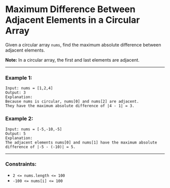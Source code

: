 # Maximum Difference Between Adjacent Elements in a Circular Array

Given a circular array `nums`, find the maximum absolute difference between adjacent elements.

**Note:** In a circular array, the first and last elements are adjacent.

---

### Example 1:
```
Input: nums = [1,2,4]  
Output: 3  
Explanation:  
Because nums is circular, nums[0] and nums[2] are adjacent.  
They have the maximum absolute difference of |4 - 1| = 3.
```

### Example 2:
```
Input: nums = [-5,-10,-5]  
Output: 5  
Explanation:  
The adjacent elements nums[0] and nums[1] have the maximum absolute difference of |-5 - (-10)| = 5.
```

---

### Constraints:
- `2 <= nums.length <= 100`
- `-100 <= nums[i] <= 100`
